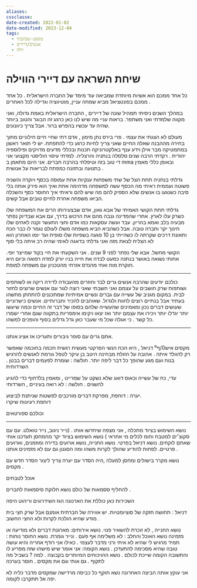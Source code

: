 ```yaml
---
aliases: 
cssclasse: 
date-created: 2022-01-02
date-modified: 2023-12-04
tags:
  - טקסט-שכתבתי
  - אנשים/דיירים
  - וילה
---
```


# שיחת השראה עם דיירי הווילה

כל אחד ממכם הוא אשיות מיוחדת שמביאה עוד מימד של החברה הישראלית . כל אחד ממכם בפונטציאל מביא שמחה עניין, מוטיווציה וגדילה לכל האחרים .

במהלך השנים ניסיתי תמהיל שונה של דיירים , החברה הישראלית באמת גדולה, ואני מקווה שלמדתי ואני משתפר.  בראות עניי מה שיש לנו כאן כרגע זה הבוגר והטוב ביותר שהיה עד עכשיו בהפרש ברור. אבל צריך כיוונונים.

 מעולם לא הצגתי את עצמי .
 פרי בירס נתן מימון , אדם דתי שחיי חיים חילוניים מתוך בחירה מההבנה שאלה החיים שאני צריך לחיות כרגע כדי להתפתח.  יש לי תואר ראשון במתמטיקה מבר אילן וידע ענף באלקטרוניקה תכנות ובכללי מדעים מדויקים ופילוספיה יהודית . רקדתי הרבה שנים סלסלה בנתניה והרצליה. למדתי עיסוי הוליסטי מקצועי אני די טוב בזה וטיפלתי בהרבה חברים. אני היום מתאמן ב mma  ובאופן כללי מאמין בתנועה ובתזונה כמפתח לבריאות על אנושית .

גדלתי בנתניה תחת הצל של שתי משפחות ענקיות אחת עמוסה בכסף ויוקרה והשניה פשוטה ועממית ראיתי מה הכסף עשה למשפחה מדהימה אחת  ואיך הוא פירק אותה בלי סיבה כשנגעו בו אנשים שלא הספיק להם מה שיש להם וראיתי איך החוסר כסף והשכלה הביאו משפחה אחרת לחיים טובים אבל קשים.

גדלתי תחת הקושי האמיתי של אבא גאון, אדם שבצעירותו הרים את המשפחה שלו כשרק עלו לארץ. אחרי שהמדינה גנבה מהם את הרכוש בדרך, עם אבא שבדיוק נפתר מבעיה בלב ואמא בהריון.
עבד ועשה עסקאות כמו אדם וחצי התעשר וקנה לאחים שלו חינוך יקר וחברה טובה. אבל כשהביא הביא משפחה משלו לעולם נגמר לו כבר הכח ותאונת דרכים שקרתה לו כשהייתי בן 10 פגעה בשפיות שלו סופית ועד יומו האחרון הוא לא הצליח לצאת מזה ואני גדלתי בדאגה לאימי שהיה רב איתה בלי סוף

 הקושי מחשל.  אבא שלי נפתר לפני 9 שנים .
אני השקעתי את חיי בקוד שמייצר יופי. אחותי נשואה באושר בנתנה כמעט לבדה את חייה בניו יורק למדה רפואה וכיום היא חוקרת מוח ואחי מהנדס אזרחי מהטכניון עם משפחה למופת.

---

כולכם יודעים שהרבה אנשים גרים לבד וחוזרים מהעבודה לדירה ריקה או לשותפים ושותפות שרק חושבים על עצמם ואני חשבתי  שאני רוצה לגור עם אנשים שרוצים לחזור לבית. במקום מגניב של עשייה עם גברים ונשיים אמיתיות שמתכננים להתחתן מתשהו בעתיד אבל בנתיים רוצים לחוות ולגדול. שאוהבים להכיר וחברותיים. אנשים כישרוניים שעושים דברים נכון ומאמינים שהעשייה שלהם בסופו של דבר זה החיים וכמה שיעשו יותר יגדלו יותר ויכירו את עצמם יותר ואז יצאו ויקימו אימפריות בתקווה שגם אחרי ישמרו כל קשר . כי אגלה שכל מי שעבר כאן גדל גדלים בסוף והופכים למשהו.

---
 אתם גרים עם סופר גיבורים ותעריכו אז אציג אותנו.

מקסים איש0/ף⁰
דניאל , היא הכח הנשי הפרקטי מעשית רגשית חכמה בחוכמה שאפשר רק להוולד איתה . אהובה על הזולת מבחינה היטב בן עיקר לטפל גורמת לאנשים להרגיש בנוח  ועם מגע שהופך כל דבר ליפה יותר.
חולשה : שומרת לפעמים דברים בבטן . השרדותית

עדי,  כח של עשייה וכאוס דואג שלא נשקט על שמריינו , ומאמין בלדחוף כדי להגיע להשגים .
חולשה : לא רואה בעיניים , השרדותי

יערה : דוחפת, מפרקת דברים מורכבים לפשטות שניתנת לביצוע.  
דוחפת רעיונות שיקרו

וכולכם ספורטאים

____

נושא השימוש בציוד מתכלה , אני מצפה שיחדשו אותו . (נייר ניגוב, נייר טואלט. עם עם סקוצ׳ים למטבח וחומ לכלים מי אחראי )
נושא השימוש בציוד יקר מהמחסן תעדכנו אותי  שאתם לוקחים.
נושא דניאל בפרטי.
נושא החנייה,
נושא ארועים בדירה ומוזמנים, וארועים פרטיים. לפחות להודיע שהולך לקרות משהו ומה הסגנון גם עם לא מזמינים אותנו .

נושא מקרר בישולים ומחסן למעלה ,היה הסדר עם יערה צריך ליצור הסדר חדש עם מקסים .

אוכל לטבחים

להחליף ססמאות של כולם
נושא חלוקת סיסמאות לחברים .

השכירות כאן כוללת את הארנונה הגז השידרוגים וריהוט היפה

דניאל :
תחושה חזקה של סוציומטיות. יש אווירה של חברתית אומנם אבל שרק חצי בית מודע שהיא הולכת לקרות  ולא החצי החשוב .  

נושא החנייה , לא זוכרת להשאיר פנוי.
נושא אירוחים: מארגנת דברים ולא מודיעה או מזמינה
נושא האוכל והחלב : לא משלימה אף פעם . ונייר גומרת.
נושא החוסר נוחות : תמיד מרגיש לי שהיא לא איתי ורני מדבר לעצמי . כאילו אני רודף אחריה והיא עושה טובה שהיא מסכימה להתעדכן .
נושא הקומה: אני אומר שיש מישהו שזה מפריע לו והתשובה הקומה שייכת לכולם .
נושא ההויכוחים המיותרים בקבוצה . למה ? בשביל מה לתקוף . גם אותי וגם את מקסים .
חוסר בערכה

אני עוקץ אותה
הביצה האחרונה
נשא  תוקף כל כביסה
מרדישה שמקסים מדבר כליה לא יפה
אל תתקרבו לקומה.
